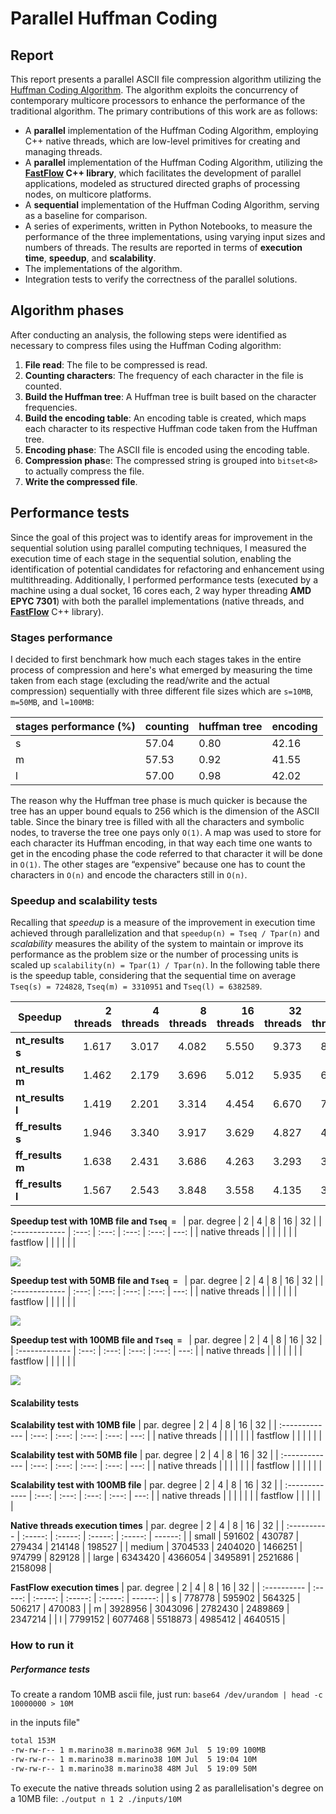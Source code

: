 # Parallel Huffman Coding

## Report
This report presents a parallel ASCII file compression algorithm utilizing the [Huffman Coding Algorithm](https://en.wikipedia.org/wiki/Huffman_coding). The algorithm exploits the concurrency of contemporary multicore processors to enhance the performance of the traditional algorithm. The primary contributions of this work are as follows:

- A **parallel** implementation of the Huffman Coding Algorithm, employing C++ native threads, which are low-level primitives for creating and managing threads.
- A **parallel** implementation of the Huffman Coding Algorithm, utilizing the **[FastFlow](https://github.com/fastflow/fastflow) C++ library**, which facilitates the development of parallel applications, modeled as structured directed graphs of processing nodes, on multicore platforms.
- A **sequential** implementation of the Huffman Coding Algorithm, serving as a baseline for comparison.
- A series of experiments, written in Python Notebooks, to measure the performance of the three implementations, using varying input sizes and numbers of threads. The results are reported in terms of **execution time**, **speedup**, and **scalability**.
- The implementations of the algorithm.
- Integration tests to verify the correctness of the parallel solutions.

## Algorithm phases
After conducting an analysis, the following steps were identified as necessary to compress files using the Huffman Coding algorithm:

1. **File read**: The file to be compressed is read.
2. **Counting characters**: The frequency of each character in the file is counted.
3. **Build the Huffman tree**: A Huffman tree is built based on the character frequencies.
4. **Build the encoding table**: An encoding table is created, which maps each character to its respective Huffman code taken from the Huffman tree.
5. **Encoding phase**: The ASCII file is encoded using the encoding table.
6. **Compression phas**e: The compressed string is grouped into `bitset<8>` to actually compress the file.
7. **Write the compressed file**.

## Performance tests
Since the goal of this project was to identify areas for improvement in the sequential solution 
using parallel computing techniques, I measured the execution time of each stage in the sequential
solution, enabling the identification of potential candidates for refactoring and enhancement using multithreading. Additionally, I performed performance tests (executed by a machine using a dual socket, 16 cores each, 2 way hyper threading **AMD EPYC 7301**) with both the parallel implementations (native threads, and **[FastFlow](https://github.com/fastflow/fastflow)** C++ library). 

### Stages performance
I decided to first benchmark how much each stages takes in the entire process of compression and here's what emerged by measuring the time taken from each stage (excluding the read/write and the actual compression) sequentially with three different file sizes which are `s=10MB`, `m=50MB`, and `l=100MB`:

| stages performance (%) | counting | huffman tree | encoding |
| ---------------------- | -------- | ------------ | -------- |
| s                      | 57.04    | 0.80         | 42.16    |
| m                      | 57.53    | 0.92         | 41.55    |
| l                      | 57.00    | 0.98         | 42.02    |

The reason why the Huffman tree phase is much quicker is because the tree has an upper bound equals to 256 which is the dimension of the ASCII table. Since the binary tree is filled with all the characters and symbolic nodes, to traverse the tree one pays only `O(1)`. A map was used to store for each character its Huffman encoding, in that way each time one wants to get in the encoding phase the code referred to that character it will be done in `O(1)`. The other stages are “expensive” because one has to count the characters in `O(n)` and encode the characters still in `O(n)`.


### Speedup and scalability tests
Recalling that *speedup* is a measure of the improvement in execution time achieved through parallelization and that `speedup(n) = Tseq / Tpar(n)` and *scalability* measures the ability of the system to maintain or improve its performance as the problem size or the number of processing units is scaled up `scalability(n) = Tpar(1) / Tpar(n)`. In the following table there is the speedup table, considering that the sequential time on average `Tseq(s) = 724828`, `Tseq(m) = 3310951` and `Tseq(l) = 6382589`. 

| **Speedup**      | **2 threads** | **4 threads** | **8 threads** | **16 threads** | **32 threads** | **64 threads** |
| ---------------- | ------------: | ------------: | ------------: | -------------: | -------------: | -------------: |
| **nt_results s** |         1.617 |         3.017 |         4.082 |          5.550 |          9.373 |          8.527 |
| **nt_results m** |         1.462 |         2.179 |         3.696 |          5.012 |          5.935 |          6.405 |
| **nt_results l** |         1.419 |         2.201 |         3.314 |          4.454 |          6.670 |          7.064 |
| **ff_results s** |         1.946 |         3.340 |         3.917 |          3.629 |          4.827 |          4.649 |
| **ff_results m** |         1.638 |         2.431 |         3.686 |          4.263 |          3.293 |          3.612 |
| **ff_results l** |         1.567 |         2.543 |         3.848 |          3.558 |          4.135 |          3.513 |



**Speedup test with 10MB file and `Tseq = `** 
| par. degree    |   2   |   4   |   8   |  16   |   32 |
| :------------- | :---: | :---: | :---: | :---: | ---: |
| native threads |       |       |       |       |      |
| fastflow       |       |       |       |       |      |

![](imgs/su_10.png)

**Speedup test with 50MB file and `Tseq = `**
| par. degree    |   2   |   4   |   8   |  16   |   32 |
| :------------- | :---: | :---: | :---: | :---: | ---: |
| native threads |       |       |       |       |      |
| fastflow       |       |       |       |       |      |

![](imgs/su_50.png)

**Speedup test with 100MB file and `Tseq = `**
| par. degree    |   2   |   4   |   8   |  16   |   32 |
| :------------- | :---: | :---: | :---: | :---: | ---: |
| native threads |       |       |       |       |      |
| fastflow       |       |       |       |       |      |

![](imgs/su_100.png)

#### Scalability tests

**Scalability test with 10MB file** 
| par. degree    |   2   |   4   |   8   |  16   |   32 |
| :------------- | :---: | :---: | :---: | :---: | ---: |
| native threads |       |       |       |       |      |
| fastflow       |       |       |       |       |      |

**Scalability test with 50MB file** 
| par. degree    |   2   |   4   |   8   |  16   |   32 |
| :------------- | :---: | :---: | :---: | :---: | ---: |
| native threads |       |       |       |       |      |
| fastflow       |       |       |       |       |      |

**Scalability test with 100MB file** 
| par. degree    |   2   |   4   |   8   |  16   |   32 |
| :------------- | :---: | :---: | :---: | :---: | ---: |
| native threads |       |       |       |       |      |
| fastflow       |       |       |       |       |      |


**Native threads execution times**
| par. degree |    2    |    4    |    8    |   16    |      32 |
| :---------- | :-----: | :-----: | :-----: | :-----: | ------: |
| small       | 591602  | 430787  | 279434  | 214148  |  198527 |
| medium      | 3704533 | 2404020 | 1466251 | 974799  |  829128 |
| large       | 6343420 | 4366054 | 3495891 | 2521686 | 2158098 |

**FastFlow execution times**
| par. degree |    2    |    4    |    8    |   16    |      32 |
| :---------- | :-----: | :-----: | :-----: | :-----: | ------: |
| s           | 778778  | 595902  | 564325  | 506217  |  470083 |
| m           | 3928956 | 3043096 | 2782430 | 2489869 | 2347214 |
| l           | 7799152 | 6077468 | 5518873 | 4985412 | 4640515 |

### How to run it

##### Performance tests

To create a random 10MB ascii file, just run:
`base64 /dev/urandom | head -c 10000000 > 10M`

in the inputs file"
```bash
total 153M
-rw-rw-r-- 1 m.marino38 m.marino38 96M Jul  5 19:09 100MB
-rw-rw-r-- 1 m.marino38 m.marino38 10M Jul  5 19:04 10M
-rw-rw-r-- 1 m.marino38 m.marino38 48M Jul  5 19:09 50M
```

To execute the native threads solution using 2 as parallelisation's degree on a 10MB file:
`./output n 1 2 ./inputs/10M`
